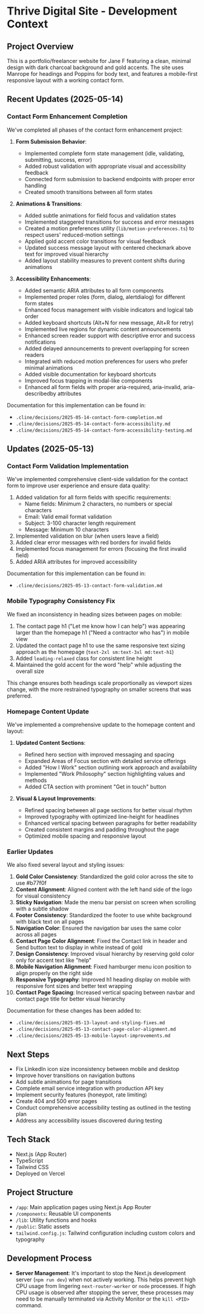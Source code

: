 # Thrive Digital Site - Development Context

## Project Overview
This is a portfolio/freelancer website for Jane F featuring a clean, minimal design with dark charcoal background and gold accents. The site uses Manrope for headings and Poppins for body text, and features a mobile-first responsive layout with a working contact form.

## Recent Updates (2025-05-14)
### Contact Form Enhancement Completion
We've completed all phases of the contact form enhancement project:

1. **Form Submission Behavior**: 
   - Implemented complete form state management (idle, validating, submitting, success, error)
   - Added robust validation with appropriate visual and accessibility feedback
   - Connected form submission to backend endpoints with proper error handling
   - Created smooth transitions between all form states

2. **Animations & Transitions**:
   - Added subtle animations for field focus and validation states
   - Implemented staggered transitions for success and error messages 
   - Created a motion preferences utility (`lib/motion-preferences.ts`) to respect users' reduced-motion settings
   - Applied gold accent color transitions for visual feedback
   - Updated success message layout with centered checkmark above text for improved visual hierarchy
   - Added layout stability measures to prevent content shifts during animations

3. **Accessibility Enhancements**:
   - Added semantic ARIA attributes to all form components
   - Implemented proper roles (form, dialog, alertdialog) for different form states
   - Enhanced focus management with visible indicators and logical tab order
   - Added keyboard shortcuts (Alt+N for new message, Alt+R for retry)
   - Implemented live regions for dynamic content announcements
   - Enhanced screen reader support with descriptive error and success notifications
   - Added delayed announcements to prevent overlapping for screen readers
   - Integrated with reduced motion preferences for users who prefer minimal animations
   - Added visible documentation for keyboard shortcuts
   - Improved focus trapping in modal-like components
   - Enhanced all form fields with proper aria-required, aria-invalid, aria-describedby attributes

Documentation for this implementation can be found in:
- `.cline/decisions/2025-05-14-contact-form-completion.md`
- `.cline/decisions/2025-05-14-contact-form-accessibility.md`
- `.cline/decisions/2025-05-14-contact-form-accessibility-testing.md`

## Updates (2025-05-13)
### Contact Form Validation Implementation
We've implemented comprehensive client-side validation for the contact form to improve user experience and ensure data quality:
1. Added validation for all form fields with specific requirements:
   - Name fields: Minimum 2 characters, no numbers or special characters
   - Email: Valid email format validation
   - Subject: 3-100 character length requirement
   - Message: Minimum 10 characters
2. Implemented validation on blur (when users leave a field)
3. Added clear error messages with red borders for invalid fields
4. Implemented focus management for errors (focusing the first invalid field)
5. Added ARIA attributes for improved accessibility

Documentation for this implementation can be found in:
- `.cline/decisions/2025-05-13-contact-form-validation.md`

### Mobile Typography Consistency Fix
We fixed an inconsistency in heading sizes between pages on mobile:
1. The contact page h1 ("Let me know how I can help") was appearing larger than the homepage h1 ("Need a contractor who has") in mobile view
2. Updated the contact page h1 to use the same responsive text sizing approach as the homepage (`text-2xl sm:text-3xl md:text-h1`)
3. Added `leading-relaxed` class for consistent line height
4. Maintained the gold accent for the word "help" while adjusting the overall size

This change ensures both headings scale proportionally as viewport sizes change, with the more restrained typography on smaller screens that was preferred.

### Homepage Content Update
We've implemented a comprehensive update to the homepage content and layout:

1. **Updated Content Sections**:
   - Refined hero section with improved messaging and spacing
   - Expanded Areas of Focus section with detailed service offerings
   - Added "How I Work" section outlining work approach and availability
   - Implemented "Work Philosophy" section highlighting values and methods
   - Added CTA section with prominent "Get in touch" button

2. **Visual & Layout Improvements**:
   - Refined spacing between all page sections for better visual rhythm
   - Improved typography with optimized line-height for headlines
   - Enhanced vertical spacing between paragraphs for better readability
   - Created consistent margins and padding throughout the page
   - Optimized mobile spacing and responsive layout

### Earlier Updates
We also fixed several layout and styling issues:

1. **Gold Color Consistency**: Standardized the gold color across the site to use #b77f0f
2. **Content Alignment**: Aligned content with the left hand side of the logo for visual consistency
3. **Sticky Navigation**: Made the menu bar persist on screen when scrolling with a subtle shadow
4. **Footer Consistency**: Standardized the footer to use white background with black text on all pages
5. **Navigation Color**: Ensured the navigation bar uses the same color across all pages
6. **Contact Page Color Alignment**: Fixed the Contact link in header and Send button text to display in white instead of gold
7. **Design Consistency**: Improved visual hierarchy by reserving gold color only for accent text like "help"
8. **Mobile Navigation Alignment**: Fixed hamburger menu icon position to align properly on the right side
9. **Responsive Typography**: Improved h1 heading display on mobile with responsive font sizes and better text wrapping
10. **Contact Page Spacing**: Increased vertical spacing between navbar and contact page title for better visual hierarchy

Documentation for these changes has been added to:
- `.cline/decisions/2025-05-13-layout-and-styling-fixes.md`
- `.cline/decisions/2025-05-13-contact-page-color-alignment.md`
- `.cline/decisions/2025-05-13-mobile-layout-improvements.md`

## Next Steps
- Fix LinkedIn icon size inconsistency between mobile and desktop
- Improve hover transitions on navigation buttons
- Add subtle animations for page transitions
- Complete email service integration with production API key
- Implement security features (honeypot, rate limiting)
- Create 404 and 500 error pages
- Conduct comprehensive accessibility testing as outlined in the testing plan
- Address any accessibility issues discovered during testing

## Tech Stack
- Next.js (App Router)
- TypeScript
- Tailwind CSS
- Deployed on Vercel

## Project Structure
- `/app`: Main application pages using Next.js App Router
- `/components`: Reusable UI components
- `/lib`: Utility functions and hooks
- `/public`: Static assets
- `tailwind.config.js`: Tailwind configuration including custom colors and typography

## Development Process
- **Server Management**: It's important to stop the Next.js development server (`npm run dev`) when not actively working. This helps prevent high CPU usage from lingering `next-router-worker` or `node` processes. If high CPU usage is observed after stopping the server, these processes may need to be manually terminated via Activity Monitor or the `kill <PID>` command.
